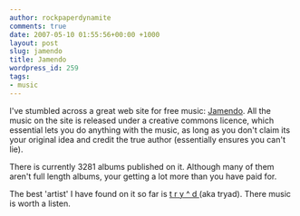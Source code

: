 ```yaml
---
author: rockpaperdynamite
comments: true
date: 2007-05-10 01:55:56+00:00 +1000
layout: post
slug: jamendo
title: Jamendo
wordpress_id: 259
tags:
- music
---
```


I've stumbled across a great web site for free music: [Jamendo](http://www.jamendo.com/en/). All the music on the site is released under a creative commons licence, which essential lets you do anything with the music, as long as you don't claim its your original idea and credit the true author (essentially ensures you can't lie).

There is currently 3281 albums published on it. Although many of them aren't full length albums, your getting a lot more than you have paid for.

The best 'artist' I have found on it so far is [t r y ^ d ](http://www.jamendo.com/en/artist/tryad/)(aka tryad). There music is worth a listen.
